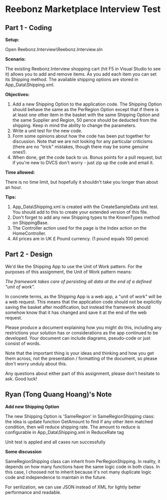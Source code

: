 Reebonz Marketplace Interview Test
=========================

Part 1 - Coding
---------------
**Setup:**

Open Reebonz.Interview\Reebonz.Interview.sln

**Scenario:**

The existing Reebonz.Interview shopping cart (hit F5 in Visual Studio to see it) allows you to add and remove items. As you add each item you can set its Shipping method.
The available shipping options are stored in App_Data\Shipping.xml.

**Objectives:**

1. Add a new Shipping Option to the application code. The Shipping Option should behave the same as the PerRegion Option except that if there is at least one other item in the basket with the same Shipping Option and the same Supplier and Region, 50 pence should be deducted from the shipping. Keep in mind the ability to change the parameters.
2. Write a unit test for the new code.
3. Form some opinions about how the code has been put together for discussion. Note that we are not looking for any particular criticisms (there are no "trick" mistakes, though there may be some genuine ones!).
4. When done, get the code back to us.  Bonus points for a pull request, but if you're new to DVCS don't worry - just zip up the code and email it.

**Time allowed:**

There is no time limit, but hopefully it shouldn't take you longer than about an hour.

**Tips:**

1. App_Data\Shipping.xml is created with the CreateSampleData unit test. You should add to this to create your extended version of this file.
2. Don't forget to add any new Shipping types to the KnownTypes method on ShippingBase.
3. The Controller action used for the page is the Index action on the HomeController.
4. All prices are in UK £ Pound currency. (1 pound equals 100 pence)


Part 2 - Design
---------------
We'd like the Shipping App to use the Unit of Work pattern.  For the purposes of this assignment, the Unit of Work pattern means:

*The framework takes care of persisting all data at the end of a defined "unit of work".*

In concrete terms, as the Shipping App is a web app, a "unit of work" will be a web request.  This means that the application code should not be explicitly saving the basket after modification, but instead the framework should somehow know that it has changed and save it at the end of the web request.

Please produce a document explaining how you might do this, including any restrictions your solution has or considerations as the app continued to be developed.  Your document can include diagrams, pseudo-code or just consist of words.   

Note that the important thing is your ideas and thinking and how you get them across, not the presentation / formatting of the document, so please don't worry unduly about this.

Any questions about either part of this assignment, please don't hesitate to ask.  Good luck!

Ryan (Tong Quang Hoang)'s Note
---------------

**Add new Shipping Option**

The new Shipping Option is 'SameRegion' in SameRegionShipping class: the idea is update function GetAmount to find if any other item matched condition, then will reduce shipping rate. The amount to reduce is configurable in App_Data\Shipping.xml in ReduceRate tag

Unit test is appled and all cases run successfully

**Some discussion**

SameRegionShipping class can inherit from PerRegionShipping. In reality, it depends on how many functions have the same logic code in both class. In this case, I choosed not to inherit because it's not many duplicate logic code and independence to maintain in the future.

For serilization, we can use JSON instead of XML for lightly better performance and readable.